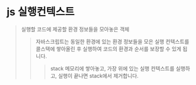 # js 실행컨텍스트

> 실행할 코드에 제공할 환경 정보들을 모아놓은 객체
>
> > 자바스크립트는 동일한 환경에 있는 환경 정보들을 모은 실행 컨텍스트를 콜스택에 쌓아올린 후 실행하여 코드의 환경과 순서를 보장할 수 있게 됩니다.
> >
> > > stack 메모리에 쌓아놓고, 가장 위에 있는 실행 컨텍스트를 실행하고, 실행이 끝나면 stack에서 제거합니다.
